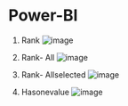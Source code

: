 # Power-BI
1. Rank
![image](https://github.com/user-attachments/assets/25982abd-d671-4ae7-9d8d-e83908cb3caf)
2. Rank- All
![image](https://github.com/user-attachments/assets/0b202c63-48c9-4bdd-b89c-8eb729b1f5cb)

3. Rank- Allselected
![image](https://github.com/user-attachments/assets/20f3d0d0-e9ef-4549-bdbe-b3ee7959d1e4)

4. Hasonevalue
![image](https://github.com/user-attachments/assets/0a0664b3-f0f5-4d63-8b22-89fdc9cf15fe)





